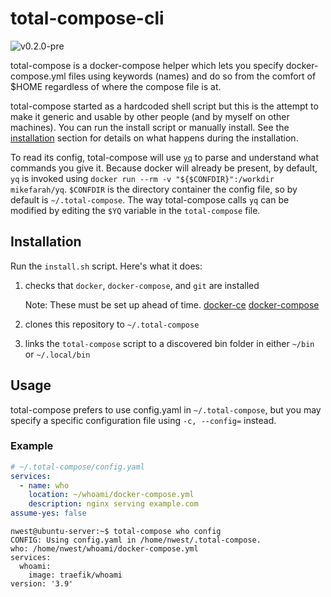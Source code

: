 # total-compose-cli

![v0.2.0-pre](https://img.shields.io/badge/version-0.1.0--pre-orange)

total-compose is a docker-compose helper which lets you specify docker-compose.yml files using
keywords (names) and do so from the comfort of $HOME regardless of where the compose file
is at. 

total-compose started as a hardcoded shell script but this is the attempt to make it generic and
usable by other people (and by myself on other machines). You can run the install script or
manually install. See the [installation](#installation) section for details on what happens during
the installation.

To read its config, total-compose will use [`yq`](http://mikefarah.github.io/yq/)
to parse and understand what commands you give it. Because docker will already be present, 
by default, `yq` is invoked using `docker run --rm -v "${$CONFDIR}":/workdir mikefarah/yq`.
`$CONFDIR` is the directory container the config file, so by default is `~/.total-compose`.
The way total-compose calls `yq` can be modified by editing the `$YQ` variable in the 
`total-compose` file.

## Installation

Run the `install.sh` script. Here's what it does:

1. checks that `docker`, `docker-compose`, and `git` are installed

	Note: These must be set up ahead of time.
	[docker-ce](https://docs.docker.com/engine/install/) 
	[docker-compose](https://docs.docker.com/compose/install/)

2. clones this repository to `~/.total-compose`
3. links the `total-compose` script to a discovered bin folder in either `~/bin` or `~/.local/bin`

## Usage

total-compose prefers to use config.yaml in `~/.total-compose`, but you may specify 
a specific configuration file using `-c, --config=` instead.

### Example
```yaml
# ~/.total-compose/config.yaml
services:
  - name: who
    location: ~/whoami/docker-compose.yml
    description: nginx serving example.com
assume-yes: false
```

```
nwest@ubuntu-server:~$ total-compose who config
CONFIG: Using config.yaml in /home/nwest/.total-compose.
who: /home/nwest/whoami/docker-compose.yml
services:
  whoami:
    image: traefik/whoami
version: '3.9'
```